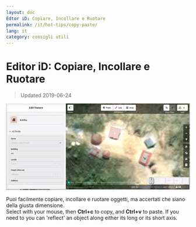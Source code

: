 ```yaml
---
layout: doc
Edtor iD: Copiare, Incollare e Ruotare
permalink: /it/hot-tips/copy-paste/
lang: it
category: consigli utili
---
```


Editor iD: Copiare, Incollare e Ruotare
============

> Updated 2019-06-24

![copy-paste][]


Puoi facilmente copiare, incollare e ruotare oggetti, ma accertati che siano della giusta dimensione.  
Select with your mouse, then **Ctrl+c** to copy, and **Ctrl+v** to paste. If you need to you can 'reflect' an object along either its long or its short axis.   

[copy-paste]:/images/hot-tips/copy-paste.gif
[keymon]:/images/hot-tips/keymon.png